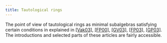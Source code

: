 ```yaml
---
title: Tautological rings
---
```


The point of view of tautological rings as minimal subalgebras satisfying certain conditions in explained in [ [Vak03]](Bibliography#Vak03), [ [FP00]](Bibliography#FP00), [ [GV03]](Bibliography#GV03), [ [FP03]](Bibliography#FP03), [ [GP03]](Bibliography#GP03). The introductions and selected parts of these articles are fairly accessible.

[^1]: R. Vakil, *The moduli space of curves and its tautological ring*, Notices Amer. Math. Soc. **50** (2003), no. 6, 647-658.
[^2]: C. Faber and R. Pandharipande, *Logarithmic series and Hodge integrals in the tautological ring (with an appendix by D. Zagier)*, math.AG/0002112, 2000.

